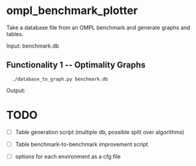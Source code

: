 # ompl_benchmark_plotter

Take a database file from an OMPL benchmark and generate graphs and tables.

Input: benchmark.db

## Functionality 1 -- Optimality Graphs

```
  ./database_to_graph.py benchmark.db
```

Output:


# TODO
- [ ] Table generation script (multiple db, possible split over algorithms)
- [ ] Table benchmark-to-benchmark improvement script
- [ ] options for each environment as a cfg file

